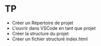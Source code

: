 # TP

- Créer un Répertoire de projet
- L'ouvrir dans VSCode en tant que projet
- Créer la structure du projet
- Créer un fichier structuré index.html
